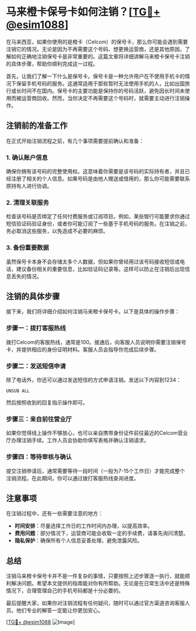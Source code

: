 # 马来橙卡保号卡如何注销？[[TG💪+ @esim1088](https://t.me/s/esim1088)]

在马来西亚，如果你使用的是橙卡（Celcom）的保号卡，那么你可能会遇到需要注销它的情况。无论是因为不再需要这个号码、想更换运营商，还是其他原因，了解如何正确地注销保号卡是非常重要的。这篇文章将详细讲解马来橙卡保号卡注销的具体步骤，帮助你顺利完成这一过程。

首先，让我们了解一下什么是保号卡。保号卡是一种允许用户在不使用手机卡的情况下保留手机号码的服务。这通常适用于那些暂时无法使用手机的人，比如出国旅行或长时间不在国内。保号卡的主要功能是保持你的号码活跃，避免因长时间未使用而被运营商回收。然而，当你决定不再需要这个号码时，就需要主动进行注销操作。

## 注销前的准备工作

在正式开始注销流程之前，有几个事项需要提前确认和准备：

### 1. 确认账户信息
确保你拥有该号码的完整使用权。这意味着你需要是该号码的实际持有者，并且已经注册了相关的个人信息。如果号码是由他人赠送或借用的，那么你可能需要联系原持有人进行协调。

### 2. 清理关联服务
检查该号码是否绑定了任何付费服务或订阅项目。例如，某些银行可能要求你通过短信验证码验证身份，或者你可能订阅了一些基于手机号码的服务。在注销之前，务必取消这些服务，以免造成不必要的麻烦。

### 3. 备份重要数据
虽然保号卡本身不会存储太多个人数据，但如果你曾经用过该号码接收短信或电话，建议备份相关的重要信息，比如验证码记录等。这样可以防止在注销后出现信息丢失的情况。

## 注销的具体步骤

接下来，我们将详细介绍如何注销马来橙卡保号卡。以下是具体的操作步骤：

### 步骤一：拨打客服热线
拨打Celcom的客服热线，通常是100。接通后，向客服人员说明你需要注销保号卡，并提供相应的身份证明材料。客服人员会指导你完成后续步骤。

### 步骤二：发送短信申请
除了电话外，你还可以通过发送短信的方式申请注销。发送以下内容到1234：
```
UNSUB ALL
```
然后按照收到的回复指示操作即可。

### 步骤三：亲自前往营业厅
如果你觉得线上操作不够放心，也可以亲自携带身份证件前往最近的Celcom营业厅办理注销手续。工作人员会协助你填写表格并确认注销请求。

### 步骤四：等待审核与确认
提交注销申请后，通常需要等待一段时间（一般为7-15个工作日）才能完成整个注销流程。在此期间，你可以通过拨打客服热线查询进度。

## 注意事项

在注销过程中，还有一些需要注意的地方：

- **时间安排**：尽量选择工作日的工作时间内办理，以提高效率。
- **费用问题**：部分情况下，运营商可能会收取一定的手续费，请事先询问清楚。
- **隐私保护**：确保所有个人信息妥善处理，避免泄露风险。

## 总结

注销马来橙卡保号卡并不是一件复杂的事情，只要按照上述步骤逐一执行，就能顺利解决问题。希望本文提供的指南能对你有所帮助。无论是在日常生活中还是特殊情况下，合理管理自己的手机号码都是十分必要的。

最后提醒大家，如果你对注销流程有任何疑问，随时可以通过官方渠道咨询客服人员。他们专业的解答一定能让你更加安心。

[[TG💪+ @esim1088](https://t.me/s/esim1088) ![Image](https://i.postimg.cc/4NQfJmqS/Snipaste-2025-05-13-00-14-12.png)]